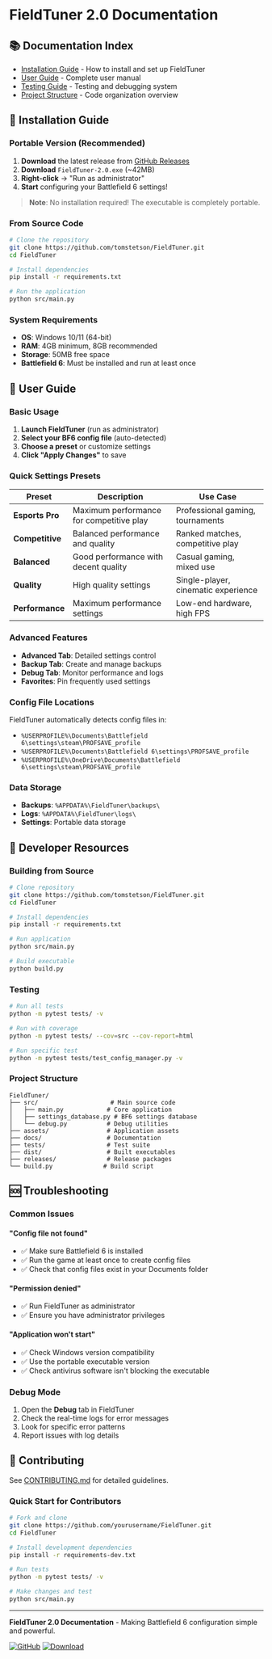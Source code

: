 # FieldTuner 2.0 Documentation

## 📚 Documentation Index

- [Installation Guide](INSTALLATION.md) - How to install and set up FieldTuner
- [User Guide](#user-guide) - Complete user manual
- [Testing Guide](TESTING_LOG_SYSTEM.md) - Testing and debugging system
- [Project Structure](../PROJECT_STRUCTURE.md) - Code organization overview

## 🚀 Installation Guide

### **Portable Version (Recommended)**

1. **Download** the latest release from [GitHub Releases](https://github.com/tomstetson/FieldTuner/releases)
2. **Download** `FieldTuner-2.0.exe` (~42MB)
3. **Right-click** → "Run as administrator"
4. **Start** configuring your Battlefield 6 settings!

> **Note**: No installation required! The executable is completely portable.

### **From Source Code**

```bash
# Clone the repository
git clone https://github.com/tomstetson/FieldTuner.git
cd FieldTuner

# Install dependencies
pip install -r requirements.txt

# Run the application
python src/main.py
```

### **System Requirements**

- **OS**: Windows 10/11 (64-bit)
- **RAM**: 4GB minimum, 8GB recommended
- **Storage**: 50MB free space
- **Battlefield 6**: Must be installed and run at least once

## 📖 User Guide

### **Basic Usage**

1. **Launch FieldTuner** (run as administrator)
2. **Select your BF6 config file** (auto-detected)
3. **Choose a preset** or customize settings
4. **Click "Apply Changes"** to save

### **Quick Settings Presets**

| Preset | Description | Use Case |
|--------|-------------|----------|
| **Esports Pro** | Maximum performance for competitive play | Professional gaming, tournaments |
| **Competitive** | Balanced performance and quality | Ranked matches, competitive play |
| **Balanced** | Good performance with decent quality | Casual gaming, mixed use |
| **Quality** | High quality settings | Single-player, cinematic experience |
| **Performance** | Maximum performance settings | Low-end hardware, high FPS |

### **Advanced Features**

- **Advanced Tab**: Detailed settings control
- **Backup Tab**: Create and manage backups
- **Debug Tab**: Monitor performance and logs
- **Favorites**: Pin frequently used settings

### **Config File Locations**

FieldTuner automatically detects config files in:
- `%USERPROFILE%\Documents\Battlefield 6\settings\steam\PROFSAVE_profile`
- `%USERPROFILE%\Documents\Battlefield 6\settings\PROFSAVE_profile`
- `%USERPROFILE%\OneDrive\Documents\Battlefield 6\settings\steam\PROFSAVE_profile`

### **Data Storage**

- **Backups**: `%APPDATA%\FieldTuner\backups\`
- **Logs**: `%APPDATA%\FieldTuner\logs\`
- **Settings**: Portable data storage

## 🔧 Developer Resources

### **Building from Source**

```bash
# Clone repository
git clone https://github.com/tomstetson/FieldTuner.git
cd FieldTuner

# Install dependencies
pip install -r requirements.txt

# Run application
python src/main.py

# Build executable
python build.py
```

### **Testing**

```bash
# Run all tests
python -m pytest tests/ -v

# Run with coverage
python -m pytest tests/ --cov=src --cov-report=html

# Run specific test
python -m pytest tests/test_config_manager.py -v
```

### **Project Structure**

```
FieldTuner/
├── src/                    # Main source code
│   ├── main.py            # Core application
│   ├── settings_database.py # BF6 settings database
│   └── debug.py           # Debug utilities
├── assets/                # Application assets
├── docs/                  # Documentation
├── tests/                 # Test suite
├── dist/                  # Built executables
├── releases/              # Release packages
└── build.py              # Build script
```

## 🆘 Troubleshooting

### **Common Issues**

#### "Config file not found"
- ✅ Make sure Battlefield 6 is installed
- ✅ Run the game at least once to create config files
- ✅ Check that config files exist in your Documents folder

#### "Permission denied"
- ✅ Run FieldTuner as administrator
- ✅ Ensure you have administrator privileges

#### "Application won't start"
- ✅ Check Windows version compatibility
- ✅ Use the portable executable version
- ✅ Check antivirus software isn't blocking the executable

### **Debug Mode**
1. Open the **Debug** tab in FieldTuner
2. Check the real-time logs for error messages
3. Look for specific error patterns
4. Report issues with log details

## 🤝 Contributing

See [CONTRIBUTING.md](../CONTRIBUTING.md) for detailed guidelines.

### **Quick Start for Contributors**

```bash
# Fork and clone
git clone https://github.com/yourusername/FieldTuner.git
cd FieldTuner

# Install development dependencies
pip install -r requirements-dev.txt

# Run tests
python -m pytest tests/ -v

# Make changes and test
python src/main.py
```

---

**FieldTuner 2.0 Documentation** - Making Battlefield 6 configuration simple and powerful.

[![GitHub](https://img.shields.io/badge/GitHub-Repository-blue.svg)](https://github.com/tomstetson/FieldTuner)
[![Download](https://img.shields.io/badge/Download-Latest-green.svg)](https://github.com/tomstetson/FieldTuner/releases)